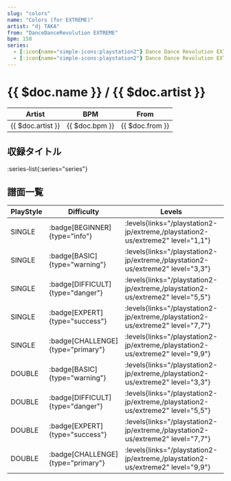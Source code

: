 ```yaml
---
slug: "colors"
name: "Colors (for EXTREME)"
artist: "dj TAKA"
from: "DanceDanceRevolution EXTREME"
bpm: 150
series:
  - [:icon{name="simple-icons:playstation2"} Dance Dance Revolution EXTREME :icon{name="flag:jp-4x3"}](/playstation2-jp/extreme)
  - [:icon{name="simple-icons:playstation2"} Dance Dance Revolution EXTREME 2 :icon{name="flag:us-4x3"}](/playstation2-us/extreme2)
---
```


# {{ $doc.name }} / {{ $doc.artist }}

|Artist|BPM|From|
|------|---|----|
|{{ $doc.artist }}|{{ $doc.bpm }}|{{ $doc.from }}|

## 収録タイトル

:series-list{:series="series"}

## 譜面一覧

|PlayStyle|Difficulty|Levels|Notes|Movie|
|---------|----------|------|-----|-----|
|SINGLE| :badge[BEGINNER]{type="info"}| :levels{links="/playstation2-jp/extreme,/playstation2-us/extreme2" level="1,1"}|118/0||
|SINGLE| :badge[BASIC]{type="warning"}| :levels{links="/playstation2-jp/extreme,/playstation2-us/extreme2" level="3,3"}|181/12||
|SINGLE| :badge[DIFFICULT]{type="danger"}| :levels{links="/playstation2-jp/extreme,/playstation2-us/extreme2" level="5,5"}|268/9||
|SINGLE| :badge[EXPERT]{type="success"}| :levels{links="/playstation2-jp/extreme,/playstation2-us/extreme2" level="7,7"}|310/9||
|SINGLE| :badge[CHALLENGE]{type="primary"}| :levels{links="/playstation2-jp/extreme,/playstation2-us/extreme2" level="9,9"}|430/7||
|DOUBLE| :badge[BASIC]{type="warning"}| :levels{links="/playstation2-jp/extreme,/playstation2-us/extreme2" level="3,3"}|172/6||
|DOUBLE| :badge[DIFFICULT]{type="danger"}| :levels{links="/playstation2-jp/extreme,/playstation2-us/extreme2" level="5,5"}|265/5||
|DOUBLE| :badge[EXPERT]{type="success"}| :levels{links="/playstation2-jp/extreme,/playstation2-us/extreme2" level="7,7"}|322/9||
|DOUBLE| :badge[CHALLENGE]{type="primary"}| :levels{links="/playstation2-jp/extreme,/playstation2-us/extreme2" level="9,9"}|400/7||
